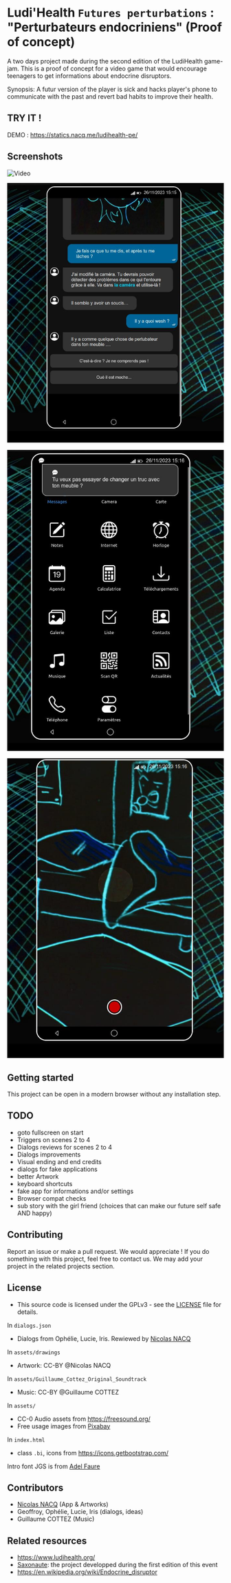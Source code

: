 # Ludi'Health `Futures perturbations` : "Perturbateurs endocriniens" (Proof of concept)

A two days project made during the second edition of the LudiHealth game-jam. This is a proof of concept for a video game that would encourage teenagers to get informations about endocrine disruptors.

Synopsis: A futur version of the player is sick and hacks player's phone to communicate with the past and revert bad habits to improve their health.

## TRY IT ! 

DEMO : https://statics.nacq.me/ludihealth-pe/

## Screenshots

![Video](doc/video.gif)

![Screenshot](doc/capture_1.jpg)

![Screenshot](doc/capture_2.jpg)

![Screenshot](doc/capture_3.jpg)

## Getting started

This project can be open in a modern browser without any installation step.

## TODO

 - goto fullscreen on start
 - Triggers on scenes 2 to 4
 - Dialogs reviews for scenes 2 to 4
 - Dialogs improvements
 - Visual ending and end credits
 - dialogs for fake applications
 - better Artwork
 - keyboard shortcuts
 - fake app for informations and/or settings
 - Browser compat checks
 - sub story with the girl friend (choices that can make our future self safe AND happy)

## Contributing

Report an issue or make a pull request. We would appreciate ! If you do something with this project, feel free to contact us. We may add your project in the related projects section.


## License

 - This source code is licensed under the GPLv3 - see the [LICENSE](LICENSE) file for details.

In `dialogs.json`

 - Dialogs from  Ophélie, Lucie, Iris. Rewiewed by [Nicolas NACQ](https://nico.nacq.me)

In `assets/drawings`

 - Artwork: CC-BY @Nicolas NACQ

In `assets/Guillaume_Cottez_Original_Soundtrack`

 - Music: CC-BY @Guillaume COTTEZ 

In `assets/`

 - CC-0 Audio assets from https://freesound.org/ 
 - Free usage images from [Pixabay](https://pixabay.com/)

In `index.html` 

 - class `.bi`, icons from https://icons.getbootstrap.com/

Intro font JGS is from [Adel Faure](https://adelfaure.net/tools/jgs/)

## Contributors

- [Nicolas NACQ](https://nico.nacq.me) (App & Artworks)
- Geoffroy, Ophélie, Lucie, Iris (dialogs, ideas)
- Guillaume COTTEZ (Music)

## Related resources
- https://www.ludihealth.org/
- [Saxonaute](https://gitea.nacq.me/nicolas/ludihealth-efr-poc): the project developped during the first edition of this event
- https://en.wikipedia.org/wiki/Endocrine_disruptor
